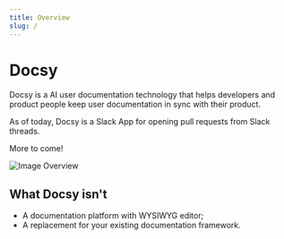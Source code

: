 ```yaml
---
title: Overview
slug: /
---
```


# Docsy

Docsy is a AI user documentation technology that helps developers and product people keep user documentation in sync with their product.

As of today, Docsy is a Slack App for opening pull requests from Slack threads.

More to come!

![Image Overview](assets/image-overview_0_image.png)

## What Docsy isn't

- A documentation platform with WYSIWYG editor;
- A replacement for your existing documentation framework.
